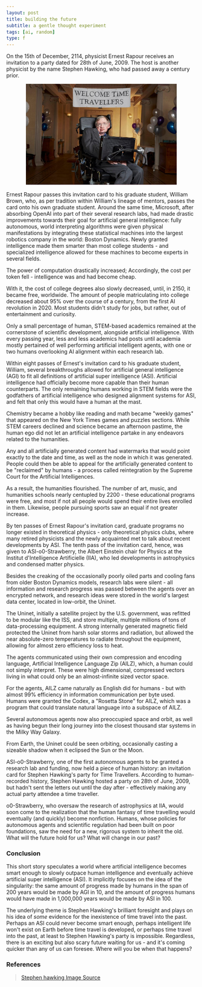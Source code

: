 ```yaml
---
layout: post
title: building the future
subtitle: a gentle thought experiment
tags: [ai, random]
type: f
---
```


On the 15th of December, 2114, physicist Ernest Rapour receives an invitation to a party dated for 28th of June, 2009. The host is another physicist by the name Stephen Hawking, who had passed away a century prior. 

<p align = "center">
  <img src="../assets/stephen-hawking.png" width = "400"/>
</p>

Ernest Rapour passes this invitation card to his graduate student, William Brown, who, as per tradition within William's lineage of mentors, passes the card onto his own graduate student. Around the same time, Microsoft, after absorbing OpenAI into part of their several research labs, had made drastic improvements towards their goal for artificial general intelligence: fully autonomous, world interpreting algorithms were given physical manifestations by integrating these statistical machines into the largest robotics company in the world: Boston Dynamics. Newly granted intelligence made them smarter than most college students - and specialized intelligence allowed for these machines to become experts in several fields. 

The power of computation drastically increased; Accordingly, the cost per token fell - intelligence was and had become cheap. 

With it, the cost of college degrees also slowly decreased, until, in 2150, it became free, worldwide. The amount of people matriculating into college decreased about 95% over the course of a century, from the first AI revolution in 2020. Most students didn't study for jobs, but rather, out of entertainment and curiosity. 

Only a small percentage of human, STEM-based academics remained at the cornerstone of scientific development, alongside artificial intelligence. With every passing year, less and less academics had posts until academia mostly pertained of well performing artificial intelligent agents, with one or two humans overlooking AI alignment within each research lab.

Within eight passes of Ernest's invitation card to his graduate student, William, several breakthroughs allowed for artificial general intelligence (AGI) to fit all definitions of artificial super intelligence (ASI). Artificial intelligence had officially become more capable than their human counterparts. The only remaining humans working in STEM fields were the godfathers of artificial intelligence who designed alignment systems for ASI, and felt that only this would have a human at the mast. 

Chemistry became a hobby like reading and math became "weekly games" that appeared on the New York Times games and puzzles sections. While STEM careers declined and science became an afternoon pastime, the human ego did not let an artificial intelligence partake in any endeavors related to the humanities. 

Any and all artificially generated content had watermarks that would point exactly to the date and time, as well as the node in which it was generated. People could then be able to appeal for the artificially generated content to be "reclaimed" by humans - a process called reintegration by the Supreme Court for the Artificial Intelligences.

As a result, the humanities flourished. The number of art, music, and humanities schools nearly centupled by 2200 - these educational programs were free, and most if not all people would spend their entire lives enrolled in them. Likewise, people pursuing sports saw an equal if not greater increase.

By ten passes of Ernest Rapour's invitation card, graduate programs no longer existed in theoretical physics - only theoretical physics clubs, where many retired physicists and the newly acquainted met to talk about recent developments by ASI. The tenth pass of the invitation card, hence, was given to ASI-o0-Strawberry, the Albert Einstein chair for Physics at the Institut d'Intelligence Artificielle (IIA), who led developments in astrophysics and condensed matter physics. 

Besides the creaking of the occasionally poorly oiled parts and cooling fans from older Boston Dynamics models, research labs were silent - all information and research progress was passed between the agents over an encrypted network, and research ideas were stored in the world's largest data center, located in low-orbit, the Uninet. 

The Uninet, initially a satellite project by the U.S. government, was refitted to be modular like the ISS, and store multiple, multiple millions of tons of data-processing equipment. A strong internally generated magnetic field protected the Uninet from harsh solar storms and radiation, but allowed the near absolute-zero temperatures to radiate throughout the equipment, allowing for almost zero efficiency loss to heat. 

The agents communicated using their own compression and encoding language, Artificial Intelligence Language Zip (AILZ), which, a human could not simply interpret. These were high dimensional, compressed vectors living in what could only be an almost-infinite sized vector space. 

For the agents, AILZ came naturally as English did for humans - but with almost 99% efficiency in information communication per byte used. Humans were granted the Codex, a "Rosetta Stone" for AILZ, which was a program that could translate natural language into a subspace of AILZ. 

Several autonomous agents now also preoccupied space and orbit, as well as having begun their long journey into the closest thousand star systems in the Milky Way Galaxy. 

From Earth, the Uninet could be seen orbiting, occasionally casting a sizeable shadow when it eclipsed the Sun or the Moon. 

ASI-o0-Strawberry, one of the first autonomous agents to be granted a research lab and funding, now held a piece of human history: an invitation card for Stephen Hawking's party for Time Travellers. According to human-recorded history, Stephen Hawking hosted a party on 28th of June, 2009, but hadn't sent the letters out until the day after - effectively making any actual party attendee a time traveller. 

o0-Strawberry, who oversaw the research of astrophysics at IIA, would soon come to the realization that the human fantasy of time travelling would eventually (and quickly) become nonfiction. Humans, whose policies for autonomous agents and scientific regulation had been built on poor foundations, saw the need for a new, rigorous system to inherit the old. What will the future hold for us? What will change in our past? 

### Conclusion
This short story speculates a world where artificial intelligence becomes smart enough to slowly outpace human intelligence and eventually achieve artificial super intelligence (ASI). It implicitly focuses on the idea of the singularity: the same amount of progress made by humans in the span of 200 years would be made by AGI in 10, and the amount of progress humans would have made in 1,000,000 years would be made by ASI in 100. 

The underlying theme is Stephen Hawking's brilliant foresight and plays on his idea of *some* evidence for the inexistence of time travel into the past. Perhaps an ASI could never become smart enough, perhaps intelligent life won't exist on Earth before time travel is developed, or perhaps time travel into the past, at least to Stephen Hawking's party is impossible. Regardless, there is an exciting but also scary future waiting for us - and it's coming quicker than any of us can foresee. Where will you be when that happens?


### References

>[Stephen hawking Image Source](https://www.atlasobscura.com/articles/stephen-hawking-time-travelers-party)
